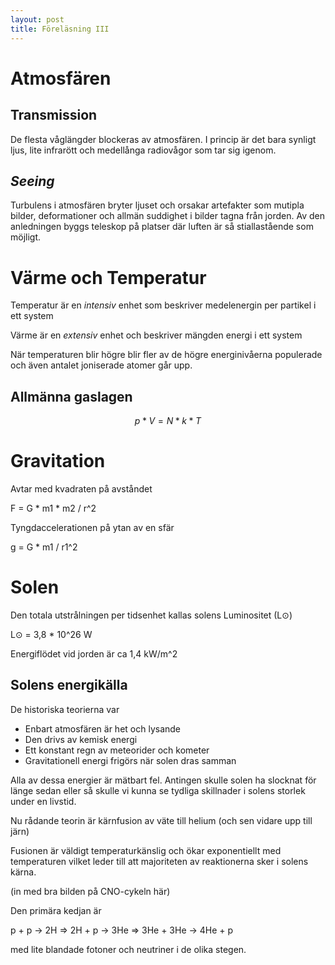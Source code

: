 ```yaml
---
layout: post
title: Föreläsning III
---
```


# Atmosfären

## Transmission

De flesta våglängder blockeras av atmosfären. I princip är det bara synligt ljus, lite infrarött och medellånga radiovågor som tar sig igenom.

## _Seeing_

Turbulens i atmosfären bryter ljuset och orsakar artefakter som mutipla bilder, deformationer och allmän suddighet i bilder tagna från jorden. Av den anledningen byggs teleskop på platser där luften är så stiallastående som möjligt.

# Värme och Temperatur

Temperatur är en _intensiv_ enhet som beskriver medelenergin per partikel i ett system

Värme är en _extensiv_ enhet och beskriver mängden energi i ett system

När temperaturen blir högre blir fler av de högre energinivåerna populerade och även antalet joniserade atomer går upp.

## Allmänna gaslagen

$$ p * V = N * k * T $$

# Gravitation

Avtar med kvadraten på avståndet

F = G * m1 * m2 / r^2

Tyngdaccelerationen på ytan av en sfär

g = G * m1 / r1^2

# Solen

Den totala utstrålningen per tidsenhet kallas solens Luminositet (L⊙)

L⊙ = 3,8 * 10^26 W

Energiflödet vid jorden är ca 1,4 kW/m^2

## Solens energikälla

De historiska teorierna var

* Enbart atmosfären är het och lysande
* Den drivs av kemisk energi
* Ett konstant regn av meteorider och kometer
* Gravitationell energi frigörs när solen dras samman

Alla av dessa energier är mätbart fel. Antingen skulle solen ha slocknat för länge sedan eller så skulle vi kunna se tydliga skillnader i solens storlek under en livstid.

Nu rådande teorin är kärnfusion av väte till helium (och sen vidare upp till järn)

Fusionen är väldigt temperaturkänslig och ökar exponentiellt med temperaturen vilket leder till att majoriteten av reaktionerna sker i solens kärna.

(in med bra bilden på CNO-cykeln här)

Den primära kedjan är

p + p -> 2H => 2H + p -> 3He => 3He + 3He -> 4He + p

med lite blandade fotoner och neutriner i de olika stegen.
